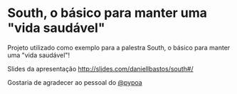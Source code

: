 South, o básico para manter uma "vida saudável"
==============================================

Projeto utilizado como exemplo para a palestra South, o básico para manter uma "vida saudável"! 

Slides da apresentação http://slides.com/daniellbastos/south#/


<p>Gostaria de agradecer ao pessoal do <a href='https://twitter.com/pypoa' target="_blank">@pypoa</a></p>
